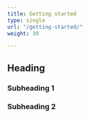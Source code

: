 ```yaml
---
title: Getting started
type: single
url: "/getting-started/"
weight: 30

---
```


## Heading

### Subheading 1

### Subheading 2